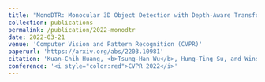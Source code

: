 ```yaml
---
title: "MonoDTR: Monocular 3D Object Detection with Depth-Aware Transformer"
collection: publications
permalink: /publication/2022-monodtr
date: 2022-03-21
venue: 'Computer Vision and Pattern Recognition (CVPR)'
paperurl: 'https://arxiv.org/abs/2203.10981'
citation: 'Kuan-Chih Huang, <b>Tsung-Han Wu</b>, Hung-Ting Su, and Winston H. Hsu.'
conference: '<i style="color:red">CVPR 2022</i>'
---
```

